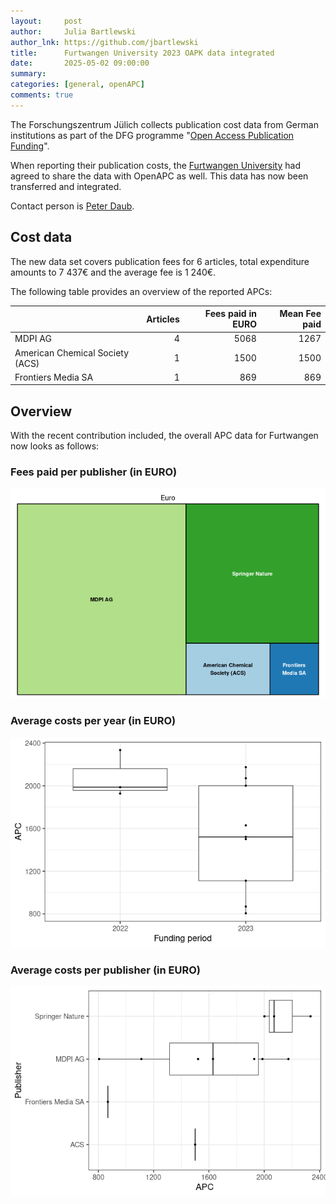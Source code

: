 ```yaml
---
layout:     post
author:     Julia Bartlewski
author_lnk: https://github.com/jbartlewski
title:      Furtwangen University 2023 OAPK data integrated
date:       2025-05-02 09:00:00
summary:    
categories: [general, openAPC]
comments: true
---
```





The Forschungszentrum Jülich collects publication cost data from German institutions as part of the DFG programme "[Open Access Publication Funding](https://www.fz-juelich.de/en/zb/open-science/open-access/monitoring-dfg-oa-publication-funding)".

When reporting their publication costs, the [Furtwangen University](https://www.hs-furtwangen.de/en/) had agreed to share the data with OpenAPC as well. This data has now been transferred and integrated.

Contact person is [Peter Daub](mailto:peter.daub@hs-furtwangen.de).


## Cost data



The new data set covers publication fees for 6 articles, total expenditure amounts to 7 437€ and the average fee is 1 240€. 


The following table provides an overview of the reported APCs: 




|                                | Articles| Fees paid in EURO| Mean Fee paid|
|:-------------------------------|--------:|-----------------:|-------------:|
|MDPI AG                         |        4|              5068|          1267|
|American Chemical Society (ACS) |        1|              1500|          1500|
|Frontiers Media SA              |        1|               869|           869|



## Overview

With the recent contribution included, the overall APC data for Furtwangen now looks as follows:

### Fees paid per publisher (in EURO)

![plot of chunk tree_furtwangen_2025_05_02_full](/figure/tree_furtwangen_2025_05_02_full-1.png)

###  Average costs per year (in EURO)

![plot of chunk box_furtwangen_2025_05_02_year_full](/figure/box_furtwangen_2025_05_02_year_full-1.png)

###  Average costs per publisher (in EURO)

![plot of chunk box_furtwangen_2025_05_02_publisher_full](/figure/box_furtwangen_2025_05_02_publisher_full-1.png)
